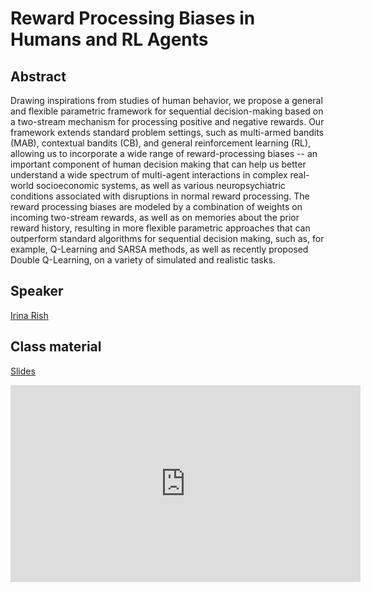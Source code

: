 # Reward Processing Biases in Humans and RL Agents

## Abstract

Drawing inspirations from studies of human behavior, we propose a general and flexible parametric framework for sequential decision-making based on a two-stream mechanism for processing positive and negative rewards. Our framework extends standard problem settings, such as multi-armed bandits (MAB), contextual bandits (CB), and general reinforcement learning (RL), allowing us to incorporate a wide range of reward-processing biases -- an important component of human decision making that can help us better understand a wide spectrum of multi-agent interactions in complex real-world socioeconomic systems, as well as various neuropsychiatric conditions associated with disruptions in normal reward processing. The reward processing biases are modeled by a combination of weights on incoming two-stream rewards, as well as on memories about the prior reward history, resulting in more flexible parametric approaches that can outperform standard algorithms for sequential decision making, such as, for example, Q-Learning and SARSA methods, as well as recently proposed Double Q-Learning, on a variety of simulated and realistic tasks.


## Speaker

[Irina Rish](irina-rish.md)

## Class material

[Slides](class-material/human-behavioral-agents/TwoStreamRL.pdf)   
<iframe width="560" height="315" src="https://www.youtube.com/embed/71EKYIcUe0A" title="YouTube video player" frameborder="0" allow="accelerometer; autoplay; clipboard-write; encrypted-media; gyroscope; picture-in-picture" allowfullscreen></iframe>